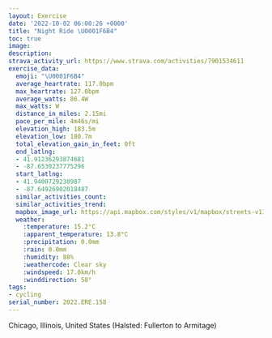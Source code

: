 ```yaml
---
layout: Exercise
date: '2022-10-02 06:00:26 +0000'
title: "Night Ride \U0001F6B4"
toc: true
image:
description:
strava_activity_url: https://www.strava.com/activities/7901534611
exercise_data:
  emoji: "\U0001F6B4"
  average_heartrate: 117.0bpm
  max_heartrate: 127.0bpm
  average_watts: 86.4W
  max_watts: W
  distance_in_miles: 2.15mi
  pace_per_mile: 4m46s/mi
  elevation_high: 183.5m
  elevation_low: 180.7m
  total_elevation_gain_in_feet: 0ft
  end_latlng:
  - 41.91236293874681
  - -87.6530237775296
  start_latlng:
  - 41.9400729238987
  - -87.64926902018487
  similar_activities_count:
  similar_activities_trend:
  mapbox_image_url: https://api.mapbox.com/styles/v1/mapbox/streets-v11/static/path-5+787af2-1.0(wg~~Fb_~uOjD%3FNCf%40AxCKnDIh%40BtBIt%40%3FbHMzE%3FhBAzJW~EEtEKhOMj%40JdA%3FbHOjB%3FdGQxLK%7CNYnMO~A%40~%40HHDFL%40p%40CtKBbC),pin-s-s+e5b22e(-87.6493,41.93932),pin-s-f+89ae00(-87.65149,41.91381)/auto/800x800?access_token=pk.eyJ1Ijoiam9zaGJlY2ttYW4iLCJhIjoiY205eWR2aDd1MWZ6djJrbXc4a3M0bWZleiJ9.XiG9OWkNcZk2QzjJbxLB4A
  weather:
    :temperature: 15.2°C
    :apparent_temperature: 13.8°C
    :precipitation: 0.0mm
    :rain: 0.0mm
    :humidity: 88%
    :weathercode: Clear sky
    :windspeed: 17.0km/h
    :winddirection: 58°
tags:
- cycling
serial_number: 2022.ERE.158
---
```

Chicago, Illinois, United States (Halsted: Fullerton to Armitage)
